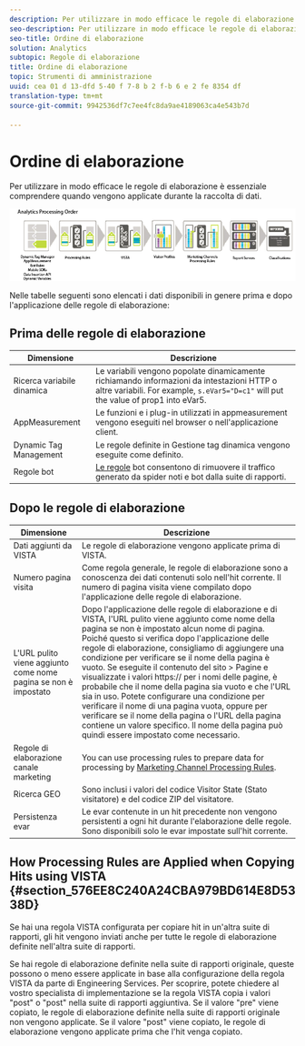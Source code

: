```yaml
---
description: Per utilizzare in modo efficace le regole di elaborazione è essenziale comprendere quando vengono applicate durante la raccolta di dati.
seo-description: Per utilizzare in modo efficace le regole di elaborazione è essenziale comprendere quando vengono applicate durante la raccolta di dati.
seo-title: Ordine di elaborazione
solution: Analytics
subtopic: Regole di elaborazione
title: Ordine di elaborazione
topic: Strumenti di amministrazione
uuid: cea 01 d 13-dfd 5-40 f 7-8 b 2 f-b 6 e 2 fe 8354 df
translation-type: tm+mt
source-git-commit: 9942536df7c7ee4fc8da9ae4189063ca4e543b7d

---
```



# Ordine di elaborazione

Per utilizzare in modo efficace le regole di elaborazione è essenziale comprendere quando vengono applicate durante la raccolta di dati.

![](assets/analytics_processing_order_test.png)

Nelle tabelle seguenti sono elencati i dati disponibili in genere prima e dopo l'applicazione delle regole di elaborazione:

## Prima delle regole di elaborazione

| Dimensione | Descrizione |
|--- |--- |
| Ricerca variabile dinamica | Le variabili vengono popolate dinamicamente richiamando informazioni da intestazioni HTTP o altre variabili. For example, `s.eVar5="D=c1"` will put the value of prop1 into eVar5. |
| AppMeasurement | Le funzioni e i plug-in utilizzati in appmeasurement vengono eseguiti nel browser o nell'applicazione client. |
| Dynamic Tag Management | Le regole definite in Gestione tag dinamica vengono eseguite come definito. |
| Regole bot | [Le regole](../../../../admin/admin/bot-rules/bot-rules.md) bot consentono di rimuovere il traffico generato da spider noti e bot dalla suite di rapporti. |

## Dopo le regole di elaborazione

| Dimensione | Descrizione |
|--- |--- |
| Dati aggiunti da VISTA | Le regole di elaborazione vengono applicate prima di VISTA. |
| Numero pagina visita | Come regola generale, le regole di elaborazione sono a conoscenza dei dati contenuti solo nell'hit corrente. Il numero di pagina visita viene compilato dopo l'applicazione delle regole di elaborazione. |
| L'URL pulito viene aggiunto come nome pagina se non è impostato | Dopo l'applicazione delle regole di elaborazione e di VISTA, l'URL pulito viene aggiunto come nome della pagina se non è impostato alcun nome di pagina. Poiché questo si verifica dopo l'applicazione delle regole di elaborazione, consigliamo di aggiungere una condizione per verificare se il nome della pagina è vuoto. Se eseguite il contenuto del sito &gt; Pagine e visualizzate i valori https:// per i nomi delle pagine, è probabile che il nome della pagina sia vuoto e che l'URL sia in uso. Potete configurare una condizione per verificare il nome di una pagina vuota, oppure per verificare se il nome della pagina o l'URL della pagina contiene un valore specifico. Il nome della pagina può quindi essere impostato come necessario. |
| Regole di elaborazione canale marketing | You can use processing rules to prepare data for processing by [Marketing Channel Processing Rules](https://marketing.adobe.com/resources/help/en_US/mchannel/index.html?f=c_rules). |
| Ricerca GEO | Sono inclusi i valori del codice Visitor State (Stato visitatore) e del codice ZIP del visitatore. |
| Persistenza evar | Le evar contenute in un hit precedente non vengono persistenti a ogni hit durante l'elaborazione delle regole. Sono disponibili solo le evar impostate sull'hit corrente. |

## How Processing Rules are Applied when Copying Hits using VISTA {#section_576EE8C240A24CBA979BD614E8D5338D}

Se hai una regola VISTA configurata per copiare hit in un'altra suite di rapporti, gli hit vengono inviati anche per tutte le regole di elaborazione definite nell'altra suite di rapporti.

Se hai regole di elaborazione definite nella suite di rapporti originale, queste possono o meno essere applicate in base alla configurazione della regola VISTA da parte di Engineering Services. Per scoprire, potete chiedere al vostro specialista di implementazione se la regola VISTA copia i valori "post" o "post" nella suite di rapporti aggiuntiva. Se il valore "pre" viene copiato, le regole di elaborazione definite nella suite di rapporti originale non vengono applicate. Se il valore "post" viene copiato, le regole di elaborazione vengono applicate prima che l'hit venga copiato.
